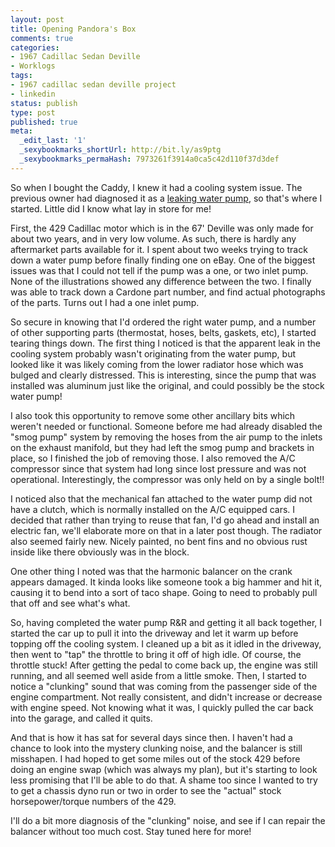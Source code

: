 ```yaml
---
layout: post
title: Opening Pandora's Box
comments: true
categories:
- 1967 Cadillac Sedan Deville
- Worklogs
tags:
- 1967 cadillac sedan deville project
- linkedin
status: publish
type: post
published: true
meta:
  _edit_last: '1'
  _sexybookmarks_shortUrl: http://bit.ly/as9ptg
  _sexybookmarks_permaHash: 7973261f3914a0ca5c42d110f37d3def
---
```

So when I bought the Caddy, I knew it had a cooling system issue.  The previous owner had diagnosed it as a <a href="http://www.nslms.com/2009/06/04/67-caddy-day-1-triage/">leaking water pump</a>, so that's where I started.  Little did I know what lay in store for me!

First, the 429 Cadillac motor which is in the 67' Deville was only made for about two years, and in very low volume.  As such, there is hardly any aftermarket parts available for it.  I spent about two weeks trying to track down a water pump before finally finding one on eBay.  One of the biggest issues was that I could not tell if the pump was a one, or two inlet pump.  None of the illustrations showed any difference between the two.  I finally was able to track down a Cardone part number, and find actual photographs of the parts.  Turns out I had a one inlet pump.

So secure in knowing that I'd ordered the right water pump, and a number of other supporting parts (thermostat, hoses, belts, gaskets, etc), I started tearing things down.  The first thing I noticed is that the apparent leak in the cooling system probably wasn't originating from the water pump, but looked like it was likely coming from the lower radiator hose which was bulged and clearly distressed.  This is interesting, since the pump that was installed was aluminum just like the original, and could possibly be the stock water pump!

I also took this opportunity to remove some other ancillary bits which weren't needed or functional.  Someone before me had already disabled the "smog pump" system by removing the hoses from the air pump to the inlets on the exhaust manifold, but they had left the smog pump and brackets in place, so I finished the job of removing those.  I also removed the A/C compressor since that system had long since lost pressure and was not operational.  Interestingly, the compressor was only held on by a single bolt!!

I noticed also that the mechanical fan attached to the water pump did not have a clutch, which is normally installed on the A/C equipped cars.  I decided that rather than trying to reuse that fan, I'd go ahead and install an electric fan, we'll elaborate more on that in a later post though.  The radiator also seemed fairly new.  Nicely painted, no bent fins and no obvious rust inside like there obviously was in the block.

One other thing I noted was that the harmonic balancer on the crank appears damaged.  It kinda looks like someone took a big hammer and hit it, causing it to bend into a sort of taco shape.  Going to need to probably pull that off and see what's what.

So, having completed the water pump R&R and getting it all back together, I started the car up to pull it into the driveway and let it warm up before topping off the cooling system.  I cleaned up a bit as it idled in the driveway, then went to "tap" the throttle to bring it off of high idle.  Of course, the throttle stuck!  After getting the pedal to come back up, the engine was still running, and all seemed well aside from a little smoke.  Then, I started to notice a "clunking" sound that was coming from the passenger side of the engine compartment.  Not really consistent, and didn't increase or decrease with engine speed.  Not knowing what it was, I quickly pulled the car back into the garage, and called it quits.

And that is how it has sat for several days since then.  I haven't had a chance to look into the mystery clunking noise, and the balancer is still misshapen.  I had hoped to get some miles out of the stock 429 before doing an engine swap (which was always my plan), but it's starting to look less promising that I'll be able to do that.  A shame too since I wanted to try to get a chassis dyno run or two in order to see the "actual" stock horsepower/torque numbers of the 429.

I'll do a bit more diagnosis of the "clunking" noise, and see if I can repair the balancer without too much cost.  Stay tuned here for more!
